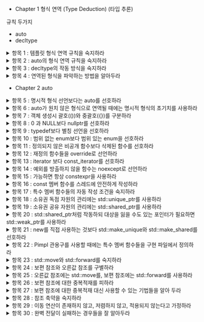 - Chapter 1 형식 연역 (Type Deduction) (타입 추론)

규칙 두가지
- auto
- decltype

<details>
<summary>항목 1 : 템플릿 형식 연역 규칙을 숙지하라</summary>

auto는 템플릿에 대한 형식 연역 기반 작품

```cpp
template<typename T>
void f(ParamType param);
f(expr);
```

- 경우 1 : ParamType 이 포인터 또는 참조 형식이지만 보편 참조는 아님

```cpp
template<typename T>
void f(T& param);
int x = 27;
const int cx = x;
const int& rx = x;

f(x); // T : int, param : int&
f(cx); // T : const int, param : int&
f(rx); // T : const int, param : int&
```

```cpp
template<typename T>
void f(const T& param);
int x = 27;
const int cx = x;
const int& rx = x;

f(x); // T : int, param : int&
f(cx); // T : int, param : int&
f(rx); // T : int, param : int&
```

```cpp
template<typename T>
void f(T* param);
int x = 27;
const int* px = &x;

f(&x); // T : int, param : int*
f(px); // T : const int, param : const int*
```

경우 2 : ParamType이 보편참조임

```cpp
template<typename T>
void f(T&& param);
int x = 27;
const int cx = x;
const int& rx = x;

f(x); // T : int&, param : int&
f(cx); // T : const int&, param : int&
f(rx); // T : const int&, param : int&
f(27); // T : int, param : int&&
```

경우 3 : ParamType이 포인터도 아니고 참조도 아님

```cpp
template<typename T>
void f(T param);
int x = 27;
const int cx = x;
const int& rx = x;

f(x); // T : int, param : int
f(cx); // T : int, param : int
f(rx); // T : int, param : int

const char* const ptr = "string";
f(ptr) // const char*

```
배열 인수
```cpp
template<typename T>
void f(T& param);
f(name) // name은 배열

template<typename T, std::size_t N>
constexpr std::size_t arraySize ( T(&)[N]) noexcept
{
    return N;
}

```
함수 인수
```cpp
void someFunc(int, double);

template<typename T>
void f1(T param);

template<typename T>
void f2(T& param);
f1(someFunc); // void(*)(int, double)
f2(someFunc); // void(&)(int, double)

```

- 템플릿 형식 연역 도중에 참조 형식의 인수들은 비참조로 취급, 참조성 무시

- 보편 참조 매개변수에 대해 lvalue들은 특별하게 취급된다

- 값 전달 방식의 매개변수에 대한 형식 연역 과정에서 const 또는 volatile 인수는 비 const, 비 volatile 인수로 취급

- 템플릿 형식 연역과정에서 배열이나 함수 이름에 해당하는 인수는 포인터로 붕괴한다(decay). 단, 그런 인수가 참조를 초기화하는데 쓰이는 경우에는 포인터로 붕괴하지 않는다. 

</details>

<details>
<summary>항목 2 : auto의 형식 연역 규칙을 숙지하라</summary>

템플릿 타입추론과 동일, 하지만 유니폼 초기화에서 달라진다.

```cpp
int x3 = {27}
int x4{27} // 2014에서 int로 되게 고쳐짐
```
템플릿 타입추론과의 차이점은 `std::initializer_list`


함수 반환타입이나 람다 매개변수에 쓰인 auto는 템플릿 타입추론 규칙이 적용

</details>

<details>
<summary>항목 3 : decltype의 작동 방식을 숙지하라</summary>

`decltype(expresion)`

함수 반환타입이 매개변수 타입들에 의존하는 함수 템플릿을 선언할 때 주로 쓰임.

```cpp
template<typename Container, typename Index>
decltype(auto) authAndAccess(Container&& c, Index i)
{
    authenticateUser();
    return std::forward<Container>(c)[i];
}
```

- decltype(auto)인 이유 : index타입인 경우 왼값 참조 타입이여야하는데 auto인경우 그냥 타입으로 된다.
- std::forward<Container> : 오른값도 받아들일 수 있도록 했다.

괄호 하나 차이로 바뀔 수 있으므로 decltype(auto)는 주의깊게 사용하자

```cpp
decltype(auto) f1()
{
    int x = 0;
    return x;   // int
}

decltype(auto) f2()
{
    int x = 0;
    return (x); // int&
}
```

</details>

<details>
<summary>항목 4 : 연역된 형식을 파악하는 방법을 알아두라</summary>

컴파일러가 추론하는 타입을 IDE를 통해 파악하지만, 정확하지 않을 수 있기에 C++의 타입추론규칙들을 제대로 이해하자.


</details>

- Chapter 2 auto

<details>
<summary>항목 5 : 명시적 형식 선언보다는 auto를 선호하라</summary>

명시적으로 표현시 불일치가 일어 날 수 있는데(정확하게 알지 못하기 때문에),
auto는 형식 불일치가 발생하는 경우가 거의 없다. 타입추론에 대해 정확하게 알고 있다면 auto를 쓰면 리펙터링에도 편하다. 가독성이 좋아지고 타자도 적어진다.

단 정확하게 타입은 알고 쓰자.


</details>

<details>
<summary>항목 6 : auto가 원치 않은 형식으로 연역될 때에는 명시적 형식의 초기치를 사용하라</summary>

```cpp
double f();

auto a = static_cast<float>(f());
```
auto를 사용할때 대리자(proxy) 형식때문에 타입이 잘못 추론된다.

static_cast<>로 직접 타입을 바꿔주자.

</details>

</details>

<details>
<summary>항목 7 : 객체 생성시 괄호(())와 중괄호({})를 구분하라</summary>

중괄호 초기화시에는 std::initializer_list 를 생각해야한다.

예시 std::vector에서 괄호와 중괄호 선택의미가 차이가 있다.

템플릿안에서도 괄호와 중괄호의 차이를 유의하자.

</details>

<details>
<summary>항목 8 : 0 과 NULL보다 nullptr를 선호하라</summary>

pointer에 대한 건 nullptr로 확실하게 표현

정수 형식과 포인터 형식에 대한 오버로딩 조심


</details>

<details>
<summary>항목 9 : typedef보다 별칭 선언을 선호하라</summary>

typdef보다는 using을 쓰자

템플릿에서 차이가 생긴다.

C++14에서 별칭 템플릿 제공 (type trait)


</details>

<details>
<summary>항목 10 : 범위 없는 enum보다 범위 있는 enum을 선호하라</summary>

범위 있는 enum을 사용하자.

기본 바탕형식이 있다.

전방선언 가능 ( 범위 없는 enum은 바탕형식 필요)

</details>

<details>
<summary>항목 11 : 정의되지 않은 비공개 함수보다 삭제된 함수를 선호하라</summary>

= delete를 붙여서 함수를 삭제할수 있다.

비멤버함수와 템플릿 인스턴스를 비롯한 어떤 함수도 삭제할 수 있다.

</details>

<details>
<summary>항목 12 : 재정의 함수들을 override로 선언하라</summary>

재정의 함수는 override로 선언

멤버함수 참조 한정사를 이용하면 멤버 함수가 호출되는 객체의 왼값버전과 오른값버전을 다른 방식으로 처리가능

</details>

<details>
<summary>항목 13 : iterator 보다 const_iterator를 선호하라</summary>

iterator보다 const_iterator를 선호하라

최대한 일반적인 코드에서는 begin, end, rbegin 등의 비멤버 버전들을 해당 멤버 함수들보다 선호하라.

</details>

<details>
<summary>항목 14 : 예외를 방출하지 않을 함수는 noexcept로 선언하라</summary>

noexcept 함수는 비noexcept함수보다 최적화의 여지가 크다.

noexcept는 이동 연산들과 swap, 메모리 해제 함수들, 그리고 소멸자들에 특히나 유용하다.

대부분의 함수는 noexcept가 아니라 예외에 중립적이다.

</details>

<details>
<summary>항목 15 : 가능하면 항상 constexpr을 사용하라</summary>

constexpr 객체는 const이며, 컴파일 도중에 알려지는 값들로 초기화된다.

constexpr 함수는 그 값이 컴파일 도중에 알려지는 인수들로 호출하는 경우에는 컴파일 시점 결과를 산출한다.

constexpr 객체나 함수는 비constexpr 객체나 함수보다 광범위한 문맥에서 사용할 수 있다.

constexpr은 객체나 함수의 인터페이스의 일부이다.

</details>

<details>
<summary>항목 16 : const 멤버 함수를 스레드에 안전하게 작성하라</summary>

동시적 문맥에서 쓰이지 않을 것이 확실한 경우가 아니라면, const 멤버 함수는 스레드에 안전하게 작성하라.

std::atomic 변수는 뮤텍스에 비해 성능상의 이점이 있지만, 하나의 변수 또는 메모리 장소를 다룰 때에만 적합하다.

</details>

<details>
<summary>항목 17 : 특수 멤버 함수들의 자동 작성 조건을 숙지하라</summary>

컴파일러가 알아서 만드는 멤버 함수들, 기본 생성자와 소멸자, 복사 연산들, 이동 연산들을 가리켜 특수 멤버 함수라고 한다.

이동 연산들은 이동 연산들이나 복사 연산들, 소멸자가 명시적으로 선언되어 있지 않은 클래스에 대해서 자동으로 작성된다.

복사 생성자는 복사 생성자가 명시적으로 선언되어 있지 않은 클래스에 대해성만 자동으로 작성, 만일 이동연산이 하나라도 선언되어 있으면 삭제.

복사 대입 연산자는 명시적으로 선언되어 있지 않은 클래스에 대해서만 자동으로 작성, 만일 이동연산이 하나라도 선언되어 있으면 삭제.

소멸자가 명시적으로 선언된 클래스에서 복사 연산들이 자동 작성되는 기능은 비권장이다.

멤버 함수 템플릿 때문에 특수 멤버 함수의 자동 작성이 금지되는 경우는 전혀 없다.

</details>

<details>
<summary>항목 18 : 소유권 독점 자원의 관리에는 std::unique_ptr를 사용하라</summary>

std::unique_ptr는 독점 소유권 의미론을 가진 자원의  관리를 위한, 작고 빠른 이동 전용 똑똑한 포인터이다.

기본적으로 자원 파괴는 delete를 통해 일어나나, 커스텀 삭제자를 지정할 수도 있다. 상태 있는 삭제자나 함수 포인터를 사용하면 std::unique_ptr 객체의 크기가 커진다.

std::unique_ptr를 std::shared_ptr로 손쉽게 변환할 수 있다.

</details>

<details>
<summary>항목 19 : 소유권 공유 자원의 관리에는 std::shared_ptr를 사용하라</summary>

std::shared_ptr는 임의의 공유 자원의 수명을 편리하게 (쓰레기 수거에 맡길 때만큼이나) 관리할 수 있는 수단을 제공한다.

대체로 std::shared_ptr 객체는 그 크기가 std::unique_ptr 객체의 두 배이며, 제어 블록에 관련된 추가 부담을 유발하며, 원자적 참조 횟수 조작을 요구한다.

자원은 기본적으로 delete를 통해 파괴되나, 커스텀 삭제자도 지원된다. 삭제자의 형식은 std::shared_ptr의 형식에 아무런 영향도 미치지 않는다.

생 포인터 형식의 변수로부터 std::shared_ptr를 생성하는 일은 피해야 한다.

</details>

<details>
<summary>항목 20 : std::shared_ptr처럼 작동하되 대상을 잃을 수도 있는 포인터가 필요하면 std::weak_ptr를 사용하라</summary>

std::shared_ptr처럼 작동하되 대상을 잃을 수도 있는 포인터가 필요하면 std::weak_ptr를 사용하라

std::weak_ptr의 잠재적인 용도로는 캐싱, 관찰자 목록, 그리고 std::shared_ptr 순환 고리방지가 있다.

</details>


<details>
<summary>항목 21 : new를 직접 사용하는 것보다 std::make_unique와 std::make_shared를 선호하라</summary>

new를 사용하는 것보다 make 함수를 사용하면 소스코드 중복이 없어지고 예외 안전성도 올라간다.

make함수를 사용할 수 없는 경우 커스텀 삭제자를 지정하거나 중괄호 초기치를 전달해야 할 수 있다.

std::shared_ptr에 대해서는 make 함수가 부적합한 경우가 더 있는데, 커스텀 메모리 관리 기능을 가진 클래스를 다루어야 하는 경우, 메모리가 넉넉하지 않은 시스템에서 큭 객체를 자주 다루고 std::weak_ptr들이 해당 std::shared_ptr들보다 더 오래 살아남는 경우.

</details>

<details>
<summary>항목 22 : Pimpl 관용구를 사용할 때에는 특수 멤버 함수들을 구현 파일에서 정의하라</summary>

Pimpl 관용구는 클래스 구현과 클래스 클라이언트 사이의 컴파일 의존성을 줄여서 빌드 시간을 감소.

std::unique_ptr 형식의 pImpl 포인터를 사용할 때에는 특수 멤버 함수들을 클래스 헤더에 선언하고 구현 파일에서 구현해야한다. 컴파일러가 기본으로 작성하는 함수 구현들이 사용하기에 적합한 경우에도 그렇게 해야한다.

std::unique_ptr에 적용될 뿐, std::shared_ptr에는 적용되지 않는다.

</details>

<details>
<summary>항목 23 : std::move와 std::forward를 숙지하라</summary>

std::move는 오른값으로의 무조건 캐스팅 수행. std::move 자체는 아무것도 이동하지 않는다.

std::forward는 주어진 인수가 오른값에 묶인 경우에만 그것을 오른값으로 캐스팅한다.

std::move와 std::forward 둘 다, 실행시점에서는 아무 일도 하지 않는다.

</details>

<details>
<summary>항목 24 : 보편 참조와 오른값 참조를 구별하라</summary>

함수 템플릿 매개변수의 형식이 T&& 형태이고 T가 연역된다면, 또는 객체를 auto&&로 선언한다면, 그 매개변수나 객체는 보편 참조이다.

형식 선언의 형태가 정확히 형식&&가 아니면, 또는 형식 연역이 일어나지 않으면 형식&&는 오른값 참조를 뜻한다.

오른값으로 초기화되는 보편 참조는 오른값 참조에 해당한다. 왼값으로 초기화되는 보편 참조는 왼값 참조에 해당한다.


</details>

<details>
<summary>항목 25 : 오른값 참조에는 std::move를, 보편 참조에는 std::forward를 사용하라</summary>

오른값 참조나 보편 참조가 마지막으로 쓰이는 지점에서, 오른값 참조에는 std::move를 보편 참조에는 std::forward를 적용하라.

결과를 값 전달 방식으로 돌려주는 함수가 오른값 참조나 보편 참조를 돌려줄때에도 각각 std::move나 std::forward를 적용하라.

반환값 최적화의 대상이 될 수 있는 지역 객체에는 절대로 std::move나 std::forward를 적용하지 말아야 한다.

</details>

<details>
<summary>항목 26 : 보편 참조에 대한 중복적재를 피하라</summary>

보편 참조에 대한 오버로딩은 거의 항상 보편 참조 오버로딩버전이 예상보다 자주 호출되는 상황으로 이어진다.

완벽 전달 생성자들은 특히나 문제가 많다. 그런 생성자는 대체로 비const 왼값에 대한 복사 생성자보다 더 나은 부합이며, 기반 클래스 복사 및 이동 생성자들에 대한 파생 클래스의 호출들을 가로챌 수 있기 때문이다.

</details>

<details>
<summary>항목 27 : 보편 참조에 대한 중복적재 대신 사용할 수 있는 기법들을 알아 두라</summary>

보편 참조와 중복적재의 조합에 대한 대안으로는 구별되는 함수 이름 사용, 매개변수를 const에 대한 왼값 참조로 전달, 매개변수를 값으로 전달, 꼬리표 배분 사용 등이 있다.

std::enable_if를 이용해서 템플릿의 인스턴스화를 제한함으로써 보편 참조와 중복적재를 함께 사용할 수 있다. std::enable_if는 컴파일러가 보편 참조 중복적재를 사용하는 조건을 프로그래머가 직접 제어하는 용도로 쓰인다.

보편 참조 매개변수는 효율성 면에서 장점인 경우가 많지만, 대체로 사용성 면에서는 단점이 된다.


</details>

<details>
<summary>항목 28 : 참조 축약을 숙지하라</summary>

- 참조 축약(reference collapsing)은 4가지 경우가 있다.
1. 템플릿 인스턴스화
2. auto 타입 추론
3. typedef와 별칭 선언(alias declaration)의 지정 및 사용
4. decltype의 지정 및 사용

- 참조 축약 문맥에서 참조에 대한 참조를 만들때, 두 참조 중 하나라도 왼값 참조이면 결과는 왼값 참조. 아니면 오른값 참조.

- 타입 추론이 왼값과 오른값을 구분하는 문맥과 참조 축약이 일어나는 문맥에서 보편 참조는 오른값 참조이다.



</details>

<details>
<summary>항목 29 : 이동 연산이 존재하지 않고, 저렴하지 않고, 적용되지 않는다고 가정하라</summary>

- 이동 연산들이 존재하지 않고, 저렴하지 않고, 적용되지 않을 것이라고 가정하라.

- 타입들과 이동 의미론 지원 여부를 미리 알 수 있는 경우에는 그런 가정을 둘 필요가 없다.


</details>

<details>
<summary>항목 30 : 완벽 전달이 실패하는 경우들을 잘 알아두라</summary>

- 완벽 전달은 템플릿 타입 추론이 실패하거나 틀린 형식을 연역했을 때 실패한다.

- 인수가 중괄호 초기치이거나 0 또는 NULL로 표현된 널 포인터, 선언만 된 정수 static const 및 constexpr 자료 멤버, 템플릿 및 중복정잭된 함수 이름, 비트필드이면 완벽 전달이 실패한다.

</details>